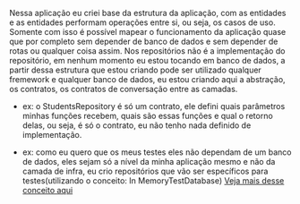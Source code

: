 Nessa aplicação eu criei base da estrutura da aplicação, com as entidades e as
entidades performam operações entre si, ou seja, os casos de uso. Somente com isso
é possível mapear o funcionamento da aplicação quase que por completo sem depender
de banco de dados e sem depender de rotas ou qualquer coisa assim. Nos repositórios não é a implementação do repositório, em nenhum momento eu estou tocando em banco de dados, a partir dessa estrutura que estou criando pode ser utilizado qualquer fremework e qualquer banco de dados, eu estou criando aqui a abstração, os contratos, os contratos de conversação entre as camadas.
  - ex: o StudentsRepository é só um contrato, ele defini quais parâmetros minhas funções recebem, quais são essas funções e qual o retorno delas, ou seja, é só
  o contrato, eu não tenho nada definido de implementação.
  
  - ex: como eu quero que os meus testes eles não dependam de um banco de dados, eles sejam só a nível da minha aplicação mesmo e não da camada de infra, eu crio repositórios que vão ser específicos para testes(utilizando o conceito: In MemoryTestDatabase)
  [Veja mais desse conceito aqui](https://martinfowler.com/bliki/InMemoryTestDatabase.html#:~:text=An%20in%2Dmemory%20database%20is,destroyed%20when%20the%20process%20finishes.)

